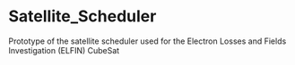 # Satellite_Scheduler
Prototype of the satellite scheduler used for the Electron Losses and Fields Investigation (ELFIN) CubeSat
